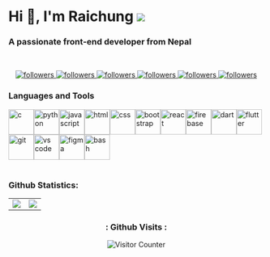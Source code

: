 <h1>Hi 👋, I'm Raichung <span><img src="https://my-blog-6969.herokuapp.com/weathericon" /></span></h1>

<h3>A passionate front-end developer from Nepal</h3>

<br>

<p align="center">
    <a href="https://twitter.com/Raichung_17">
        <img alt="followers" title="Follow me on Twitter" src="https://custom-icon-badges.herokuapp.com/twitter/follow/Raichung_17?color=236ad3&labelColor=1155ba&label=Twitter&logo=twitter&logoColor=white&style=for-the-badge"/>
    </a>
    <a href="https://github.com/raichung">
        <img alt="followers" title="Follow me on Github" src="https://custom-icon-badges.herokuapp.com/github/followers/raichung?color=363636&labelColor=1D1E1F&style=for-the-badge&logo=github&label=Github&logoColor=white"/>
    </a>
    <a href="https://linkedin.com/in/raichung">
        <img alt="followers" title="Connect with me on Linkedin" src="https://img.shields.io/badge/Linkedin-blue?logo=linkedin&style=for-the-badge"/>
    </a>
    <a href="https://stackoverflow.com/users/17115537/raichung-magar">
        <img alt="followers" title="Stack Overflow" src="https://img.shields.io/badge/-Stack%20Overflow-FE7A16?logo=stackoverflow&style=for-the-badge&logoColor=white"/>
    </a>
    <a href="https://reddit.com/u/Raichung">
        <img alt="followers" title="Thats my Reddit" src="https://img.shields.io/reddit/user-karma/combined/Raichung?style=for-the-badge"/>
    </a>
    <a href="https://goo.gl/maps/cjJZSJ2zEgt7SJ2G7">
        <img alt="followers" title="Where I Live" src="https://custom-icon-badges.herokuapp.com/badge/Kathmandu-Nepal-purple?style=for-the-badge&logo=location&logoColor=white"/>
    </a>
</p>

<h3>Languages and Tools</h3>
<div style="display: flex; flex-wrap: wrap;">
    <img src="https://img.icons8.com/color/48/000000/c-programming.png" title="C" alt="c" width="50" height="50" />
    <img src="https://img.icons8.com/color/128/000000/python.png" alt="python" title="Python" width="50" height="50" />
    <img src="https://img.icons8.com/color/128/000000/javascript.png" alt="javascript" title="Javascript" width="50" height="50" />
    <img src="https://img.icons8.com/color/48/000000/html-5--v1.png" alt="html" title="Html" width="50" height="50"/>
    <img src="https://img.icons8.com/color/48/000000/css3.png" alt="css" title="CSS" width="50" height="50" />
    <img src="https://img.icons8.com/color/128/000000/bootstrap.png" alt="bootstrap" title="Bootstrap" width="50" height="50" />
    <img src="https://img.icons8.com/color/128/000000/react-native.png" alt="react" title="React Js" width="50" height="50" />
    <img src="https://img.icons8.com/color/48/000000/firebase.png" alt="firebase" title="Firebase" width="50" height="50" />
    <img src="https://img.icons8.com/color/128/000000/dart.png" alt="dart" title="Dart" width="50" height="50" />
    <img src="https://img.icons8.com/color/48/000000/flutter.png" alt="flutter" title="Flutter" width="50" height="50" />
    <img src="https://img.icons8.com/color/128/000000/git.png" alt="git" title="Git" width="50" height="50" />
    <img src="https://img.icons8.com/color/48/000000/visual-studio-code-2019.png" alt="vs code" title="VS Code"  width="50" height="50"/>
    <img src="https://img.icons8.com/color/48/000000/figma--v1.png" alt="figma" title="Figma" width="50" height="50" />
    <img src="https://img.icons8.com/color/48/000000/console.png" alt="bash" title="Bash" width="50" height="50" />

</div>

<br>
<h3>Github Statistics:</h3>
<!-- <div style="display: flex; flex-wrap: wrap; width:100%">
<div style="padding: 0rem; width:50%;text-align:center;">      
<img src="https://github-readme-stats.vercel.app/api?username=raichung&show_icons=true&count_private=true&theme=vue" />
</div>
<div style="padding: 0rem; width:50%;">

<img src="https://github-readme-stats.vercel.app/api/top-langs/?username=raichung&layout=compact&theme=vue" width="100%" height="82%"/>
</div>
</div> -->

<table>
  <tr>
    <td>
      <img src="https://github-readme-stats.vercel.app/api?username=raichung&show_icons=true&count_private=true&theme=vue" />
    </td>
    <td>
      <img src="https://github-readme-stats.vercel.app/api/top-langs/?username=raichung&layout=compact&theme=vue"/>
    </td>
  </tr>
</table>

<div align="center">
<h3> : Github Visits : </h3>
<img src="https://count.getloli.com/get/@:raichung?theme=rule34" alt="Visitor Counter" />
</div>